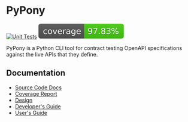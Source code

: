 # PyPony

[![Unit Tests](https://github.com/Bandwidth/pypony/actions/workflows/ci.yml/badge.svg)](https://github.com/Bandwidth/pypony/actions/workflows/ci.yml) 
[![coverage badge](website/src/pages/coverage/badge.svg)](https://github.com/Bandwidth/pypony/website/src/pages/coverage/)

PyPony is a Python CLI tool for contract testing OpenAPI specifications against the live APIs that they define.  

## Documentation

- [Source Code Docs](https://fuzzy-journey-0f130eaf.pages.github.io/)
- [Coverage Report](https://fuzzy-journey-0f130eaf.pages.github.io/coverage/)
- [Design](https://fuzzy-journey-0f130eaf.pages.github.io/design/)
- [Developer's Guide](https://fuzzy-journey-0f130eaf.pages.github.io/guides/developers/)
- [User's Guide](https://fuzzy-journey-0f130eaf.pages.github.io/guides/users/)
